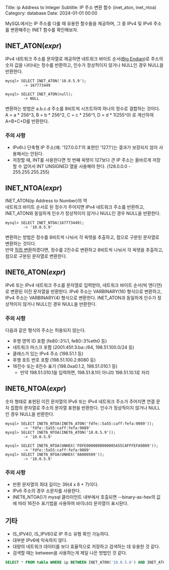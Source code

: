 Title: ip Address to Integer
Subtitle: IP 주소 변환 함수 (inet_aton, inet_ntoa)
Category: database
Date: 2024-01-01 00:00

MySQL에서는 IP 주소를 다룰 때 유용한 함수들을 제공하며, 그 중 IPv4 및 IPv6 주소를 변환해주는 INET 함수를 확인해보자.

## INET_ATON(_expr_)

IPv4 네트워크 주소를 문자열로 제공하면 네트워크 바이트 순서([Big Endian](https://www.tcpschool.com/c/c_refer_endian))로 주소의 숫자 값을 나타내는 정수를 반환하고,
인수가 정상적이지 않거나 NULL인 경우 NULL을 반환한다.

```shell
mysql> SELECT INET_ATON('10.0.5.9');  
        -> 167773449
        
mysql> SELECT INET_ATON(null);
        -> NULL
```

변환하는 방법은 a.b.c.d 주소를 8비트씩 시프트하여 하나의 정수로 결합하는 것이다.  
A = a * 256^3, B = b * 256^2, C = c * 256^1, D = d * 1(255^0) 로 계산하여 A+B+C+D를 반환한다.

### 주의 사항

- IPv6나 단축형 IP 주소(예: '127.0.0.1'의 표현인 '127.1')는 결과가 보장되지 않아 사용해서는 안된다.
- 저장할 때, INT를 사용한다면 첫 번째 옥텟이 127보다 큰 IP 주소는 올바르게 저장할 수 없어서 INT UNSIGNED 열을 사용해야 한다. (128.0.0.0 - 255.255.255.255)

## INET_NTOA(_expr_)

INET_ATON(ip Address to Number)의 역  
네트워크 바이트 순서로 된 정수가 주어지면 IPv4 네트워크 주소를 반환하고, INET_ATON와 동일하게 인수가 정상적이지 않거나 NULL인 경우 NULL을 반환한다.

```shell
mysql> SELECT INET_NTOA(167773449);
        -> '10.0.5.9'
```

변환하는 방법은 정수를 8비트씩 나눠서 각 옥텟을 추출하고, 점으로 구분된 문자열로 변환하는 것이다.  
만약 [직접 변환](https://www.digikey.kr/ko/resources/conversion-calculators/conversion-calculator-number-conversion)하겠다면,
정수를 2진수로 변환하고 8비트씩 나눠서 각 옥텟을 추출하고, 점으로 구분된 문자열로 변환한다.

## INET6_ATON(_expr_)

IPv6 또는 IPv4 네트워크 주소를 문자열로 입력받아, 네트워크 바이트 순서(빅 엔디언)로 변환된 이진 문자열을 반환한다.
IPv6 주소는 VARBINARY(16) 형식으로 변환하고, IPv4 주소는 VARBINARY(4) 형식으로 변환한다.
INET_ATON과 동일하게 인수가 정상적이지 않거나 NULL인 경우 NULL을 반환한다.

### 주의 사항

다음과 같은 형식의 주소는 허용되지 않는다.

- 후행 영역 ID 포함 (fe80::3%1, fe80::3%eth0 등)
- 네트워크 마스크 포함 (2001:45f:3:ba::/64, 198.51.100.0/24 등)
- 클래스가 있는 IPv4 주소 (198.51.1 등)
- 후행 포트 번호 포함 (198.51.100.2:8080 등)
- 16진수 또는 8진수 표기 (198.0xa0.1.2, 198.51.010.1 등)
    - 만약 198.51.010.1을 입력하면, 198.51.8.1이 아니라 198.51.10.1로 처리

## INET6_NTOA(_expr_)

숫자 형태로 표현된 이진 문자열의 IPv6 또는 IPv4 네트워크 주소가 주어지면 연결 문자 집합의 문자열로 주소의 문자열 표현을 반환한다.
인수가 정상적이지 않거나 NULL인 경우 NULL을 반환한다.

```shell
mysql> SELECT INET6_NTOA(INET6_ATON('fdfe::5a55:caff:fefa:9089'));
        -> 'fdfe::5a55:caff:fefa:9089'
mysql> SELECT INET6_NTOA(INET6_ATON('10.0.5.9'));
        -> '10.0.5.9'

mysql> SELECT INET6_NTOA(UNHEX('FDFE0000000000005A55CAFFFEFA9089'));
        -> 'fdfe::5a55:caff:fefa:9089'
mysql> SELECT INET6_NTOA(UNHEX('0A000509'));
        -> '10.0.5.9'
```

### 주의 사항

- 반환 문자열의 최대 길이는 39(4 x 8 + 7)이다.
- IPv6 주소의 경우 소문자를 사용한다.
- INET6_NTOA()가 mysql 클라이언트 내부에서 호출되면 --binary-as-hex의 값에 따라 16진수 표기법을 사용하여 바이너리 문자열이 표시된다.

## 기타

- IS_IPV4(), IS_IPV6()로 IP 주소 유형 확인 가능하다.
- 대부분 IPv6에 익숙하지 않다.
- 대량의 네트워크 데이터를 보다 효율적으로 저장하고 검색하는 데 유용한 것 같다.
- 검색할 때는 between을 사용하는게 제일 나은 방법인 것 같다.

```sql
SELECT * FROM table WHERE ip BETWEEN INET_ATON('10.0.5.0') AND INET_ATON('10.0.5.255');
```
